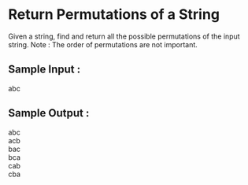 # Return Permutations of a String

Given a string, find and return all the possible permutations of the input string.
Note : The order of permutations are not important.

## Sample Input :

abc

## Sample Output :

abc  
acb  
bac  
bca  
cab  
cba  

